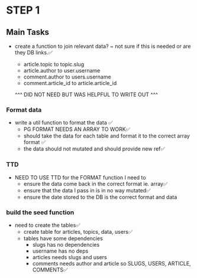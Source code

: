 # STEP 1

## Main Tasks
 - create a function to join relevant data? ~ not sure if this is needed or are they DB links.✅
    - article.topic to topic.slug
    - article.author to user.username
    - comment.author to users.username
    - comment.article_id to article.article_id

    ^^^ DID NOT NEED BUT WAS HELPFUL TO WRITE OUT ^^^
### Format data
 - write a util function to format the data ✅
   - PG FORMAT NEEDS AN ARRAY TO WORK✅
   - should take the data for each table and format it to the correct   array format ✅
   - the data should not mutated and should provide new ref✅

### TTD
- NEED TO USE TTD
   for the FORMAT function I need to
   - ensure the data come back in the correct format ie. array✅
   - ensure that the data I pass in is in no way mutated✅
   - ensure the date stored to the DB is the correct format and data

### build the seed function
- need to create the tables✅
   - create table for articles, topics, data, users✅
   - tables have some dependencies
      - slugs has no dependencies
      - username has no deps
      - articles needs slugs and users
      - comments needs author and article
      so SLUGS, USERS, ARTICLE, COMMENTS✅
